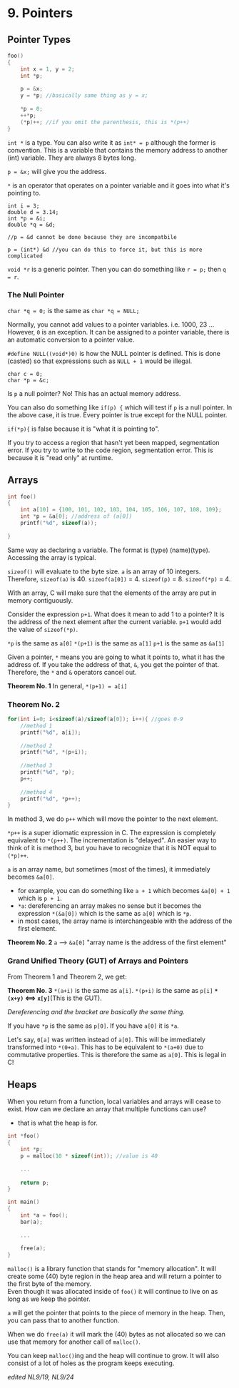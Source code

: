 # 9. Pointers

## Pointer Types

```C
foo()
{
    int x = 1, y = 2;
    int *p;
    
    p = &x;
    y = *p; //basically same thing as y = x;
    
    *p = 0; 
    ++*p; 
    (*p)++; //if you omit the parenthesis, this is *(p++)
}
```

`int *` is a type. You can also write it as `int* = p` although the former is convention. This is a variable that contains the memory address to another (int) variable. They are always 8 bytes long.

`p = &x;` will give you the address. 

`*` is an operator that operates on a pointer variable and it goes into what it's pointing to.

```
int i = 3;
double d = 3.14;
int *p = &i;
double *q = &d;

//p = &d cannot be done because they are incompatbile

p = (int*) &d //you can do this to force it, but this is more complicated
```

`void *r` is a generic pointer. Then you can do something like `r = p;` then `q = r`.

### The Null Pointer

`char *q = 0;` is the same as `char *q = NULL;`

Normally, you cannot add values to a pointer variables. i.e. 1000, 23 ...
However, `0` is an exception. It can be assigned to a pointer variable, there is an automatic conversion to a pointer value.

`#define NULL((void*)0)` is how the NULL pointer is defined. This is done (casted) so that expressions such as `NULL + 1` would be illegal.

```
char c = 0;
char *p = &c;
```

Is `p` a null pointer? No! This has an actual memory address.

You can also do something like `if(p) {` which will test if `p` is a null pointer. In the above case, it is true. Every pointer is true except for the NULL pointer. 

`if(*p){` is false because it is "what it is pointing to". 

If you try to access a region that hasn't yet been mapped, segmentation error.
If you try to write to the code region, segmentation error. This is because it is "read only" at runtime. 

## Arrays

```C
int foo()
{
    int a[10] = {100, 101, 102, 103, 104, 105, 106, 107, 108, 109};
    int *p = &a[0]; //address of (a[0])
    printf("%d", sizeof(a));
    
}
```

Same way as declaring a variable. The format is (type) (name)(type). Accessing the array is typical.

`sizeof()` will evaluate to the byte size. `a` is an array of 10 integers. 
Therefore, `sizeof(a)` is 40. `sizeof(a[0])` = 4. `sizeof(p)` = 8. `sizeof(*p)` = 4.

With an array, C will make sure that the elements of the array are put in memory contiguously. 

Consider the expression `p+1`. What does it mean to add 1 to a pointer? It is the address of the next element after the current variable. 
`p+1` would add the value of `sizeof(*p)`. 

`*p` is the same as `a[0]`
`*(p+1)` is the same as `a[1]`
`p+1` is the same as `&a[1]`

Given a pointer, `*` means you are going to what it points to, what it has the address of. If you take the address of that, `&`, you get the pointer of that. Therefore, the `*` and `&` operators cancel out. 

**Theorem No. 1**
In general, `*(p+1) = a[i]`

### Theorem No. 2

```C
for(int i=0; i<sizeof(a)/sizeof(a[0]); i++){ //goes 0-9
    //method 1
    printf("%d", a[i]);
    
    //method 2
    printf("%d", *(p+i));
    
    //method 3
    printf("%d", *p);
    p++;
    
    //method 4
    printf("%d", *p++);
}
```

In method 3, we do `p++` which will move the pointer to the next element. 

`*p++` is a super idiomatic expression in C. The expression is completely equivalent to `*(p++)`. The incrementation is "delayed". An easier way to think of it is method 3, but you have to recognize that it is NOT equal to `(*p)++`.

`a` is an array name, but sometimes (most of the times), it immediately becomes `&a[0]`. 
- for example, you can do something like `a + 1` which becomes `&a[0] + 1` which is `p + 1`. 
- `*a`: dereferencing an array makes no sense but it becomes the expression `*(&a[0])` which is the same as `a[0]` which is `*p`.
- in most cases, the array name is interchangeable with the address of the first element. 

**Theorem No. 2**
`a` --> `&a[0]` "array name is the address of the first element"

### Grand Unified Theory (GUT) of Arrays and Pointers

From Theorem 1 and Theorem 2, we get:

**Theorem No. 3**
`*(a+i)` is the same as `a[i]`.
`*(p+i)` is the same as `p[i]`
**`*(x+y)` <==> `x[y]`**(This is the GUT).

*Dereferencing and the bracket are basically the same thing.*

If you have `*p` is the same as `p[0]`.
If you have `a[0]` it is `*a`. 

Let's say, `0[a]` was written instead of `a[0]`. This will be immediately transformed into `*(0+a)`. This has to be equivalent to `*(a+0)` due to commutative properties. This is therefore the same as `a[0]`. 
This is legal in C!

## Heaps

When you return from a function, local variables and arrays will cease to exist.
How can we declare an array that multiple functions can use? 
- that is what the heap is for.

```C
int *foo()
{
    int *p;
    p = malloc(10 * sizeof(int)); //value is 40
    
    ...
    
    return p;
}

int main()
{
    int *a = foo();
    bar(a); 
    
    ...
    
    free(a);
}
```

`malloc()` is a library function that stands for "memory allocation". It will create some (40) byte region in the heap area and will return a pointer to the first byte of the memory.  
Even though it was allocated inside of `foo()` it will continue to live on as long as we keep the pointer. 

`a` will get the pointer that points to the piece of memory in the heap. Then, you can pass that to another function. 

When we do `free(a)` it will mark the (40) bytes as not allocated so we can use that memory for another call of `malloc()`. 

You can keep `malloc()`ing and the heap will continue to grow. It will also consist of a lot of holes as the program keeps executing. 

*edited NL9/19, NL9/24*
